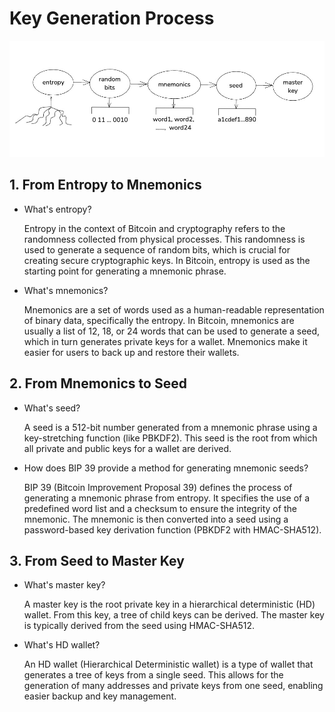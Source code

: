 # Key Generation Process

![Alt text](../imgs/entropy2masterk.jpg)

## 1. From Entropy to Mnemonics

- What's entropy?

    Entropy in the context of Bitcoin and cryptography refers to the randomness collected from physical processes. This randomness is used to generate a sequence of random bits, which is crucial for creating secure cryptographic keys. In Bitcoin, entropy is used as the starting point for generating a mnemonic phrase.

- What's mnemonics?

    Mnemonics are a set of words used as a human-readable representation of binary data, specifically the entropy. In Bitcoin, mnemonics are usually a list of 12, 18, or 24 words that can be used to generate a seed, which in turn generates private keys for a wallet. Mnemonics make it easier for users to back up and restore their wallets.

## 2. From Mnemonics to Seed

- What's seed?

    A seed is a 512-bit number generated from a mnemonic phrase using a key-stretching function (like PBKDF2). This seed is the root from which all private and public keys for a wallet are derived.

 - How does BIP 39 provide a method for generating mnemonic seeds?

    BIP 39 (Bitcoin Improvement Proposal 39) defines the process of generating a mnemonic phrase from entropy. It specifies the use of a predefined word list and a checksum to ensure the integrity of the mnemonic. The mnemonic is then converted into a seed using a password-based key derivation function (PBKDF2 with HMAC-SHA512).

## 3. From Seed to Master Key

- What's master key?

    A master key is the root private key in a hierarchical deterministic (HD) wallet. From this key, a tree of child keys can be derived. The master key is typically derived from the seed using HMAC-SHA512.

- What's HD wallet?

    An HD wallet (Hierarchical Deterministic wallet) is a type of wallet that generates a tree of keys from a single seed. This allows for the generation of many addresses and private keys from one seed, enabling easier backup and key management.